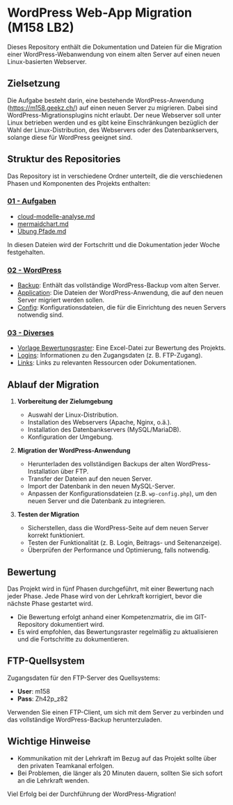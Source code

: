 # WordPress Web-App Migration (M158 LB2)

Dieses Repository enthält die Dokumentation und Dateien für die Migration einer WordPress-Webanwendung von einem alten Server auf einen neuen Linux-basierten Webserver.

## Zielsetzung

Die Aufgabe besteht darin, eine bestehende WordPress-Anwendung (https://m158.geekz.ch/) auf einen neuen Server zu migrieren. Dabei sind WordPress-Migrationsplugins nicht erlaubt. Der neue Webserver soll unter Linux betrieben werden und es gibt keine Einschränkungen bezüglich der Wahl der Linux-Distribution, des Webservers oder des Datenbankservers, solange diese für WordPress geeignet sind.

## Struktur des Repositories

Das Repository ist in verschiedene Ordner unterteilt, die die verschiedenen Phasen und Komponenten des Projekts enthalten:

### [01 - Aufgaben](01-Aufgaben/)
- [cloud-modelle-analyse.md](cloud-modelle-analyse.md)
- [mermaidchart.md](mermaidchart.md)
- [Übung Pfade.md](Übung-Pfade.md)

In diesen Dateien wird der Fortschritt und die Dokumentation jeder Woche festgehalten.

### [02 - WordPress](m158_lb2/02%20-%20WordPress/)
- [Backup](Backup.md): Enthält das vollständige WordPress-Backup vom alten Server.
- [Application](Application.md): Die Dateien der WordPress-Anwendung, die auf den neuen Server migriert werden sollen.
- [Config](Config.md): Konfigurationsdateien, die für die Einrichtung des neuen Servers notwendig sind.

### [03 - Diverses](m158_lb2/03%20-%20Diverses/)
- [Vorlage Bewertungsraster](Vorlage-Bewertungsraster.md): Eine Excel-Datei zur Bewertung des Projekts.
- [Logins](Logins.md): Informationen zu den Zugangsdaten (z. B. FTP-Zugang).
- [Links](03%20-%2Diverses/Links.md): Links zu relevanten Ressourcen oder Dokumentationen.

## Ablauf der Migration

1. **Vorbereitung der Zielumgebung**
   - Auswahl der Linux-Distribution.
   - Installation des Webservers (Apache, Nginx, o.ä.).
   - Installation des Datenbankservers (MySQL/MariaDB).
   - Konfiguration der Umgebung.

2. **Migration der WordPress-Anwendung**
   - Herunterladen des vollständigen Backups der alten WordPress-Installation über FTP.
   - Transfer der Dateien auf den neuen Server.
   - Import der Datenbank in den neuen MySQL-Server.
   - Anpassen der Konfigurationsdateien (z.B. `wp-config.php`), um den neuen Server und die Datenbank zu integrieren.

3. **Testen der Migration**
   - Sicherstellen, dass die WordPress-Seite auf dem neuen Server korrekt funktioniert.
   - Testen der Funktionalität (z. B. Login, Beitrags- und Seitenanzeige).
   - Überprüfen der Performance und Optimierung, falls notwendig.

## Bewertung

Das Projekt wird in fünf Phasen durchgeführt, mit einer Bewertung nach jeder Phase. Jede Phase wird von der Lehrkraft korrigiert, bevor die nächste Phase gestartet wird.

- Die Bewertung erfolgt anhand einer Kompetenzmatrix, die im GIT-Repository dokumentiert wird.
- Es wird empfohlen, das Bewertungsraster regelmäßig zu aktualisieren und die Fortschritte zu dokumentieren.

## FTP-Quellsystem

Zugangsdaten für den FTP-Server des Quellsystems:

- **User**: m158
- **Pass**: Zh42p_z82

Verwenden Sie einen FTP-Client, um sich mit dem Server zu verbinden und das vollständige WordPress-Backup herunterzuladen.

## Wichtige Hinweise

- Kommunikation mit der Lehrkraft im Bezug auf das Projekt sollte über den privaten Teamkanal erfolgen.
- Bei Problemen, die länger als 20 Minuten dauern, sollten Sie sich sofort an die Lehrkraft wenden.

Viel Erfolg bei der Durchführung der WordPress-Migration!

